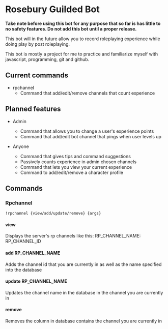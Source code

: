 # Rosebury Guilded Bot

**Take note before using this bot for any purpose that so far is has little to no safety features.
Do not add this bot until a proper release.**

This bot will in the future allow you to record roleplaying experience while doing play by post roleplaying.

This bot is mostly a project for me to practice and familiarize myself with javascript, programming, git and github.

## Current commands

- rpchannel
  - Command that add/edit/remove channels that count experience

## Planned features

- Admin
  - Command that allows you to change a user's experience points
  - Command that add/edit bot channel that pings when user levels up

- Anyone
  - Command that gives tips and command suggestions
  - Passively counts experience in admin chosen channels
  - Command that lets you view your current experience
  - Command to add/edit/remove a character profile

## Commands

### Rpchannel

```!rpchannel {view/add/update/remove} {args}```

#### view

Displays the server's rp channels like this:
RP_CHANNEL_NAME: RP_CHANNEL_ID

#### add RP_CHANNEL_NAME

Adds the channel id that you are currently in as well as the name specified into the database

#### update RP_CHANNEL_NAME

Updates the channel name in the database in the channel you are currently in

#### remove

Removes the column in database contains the channel you are currently in
